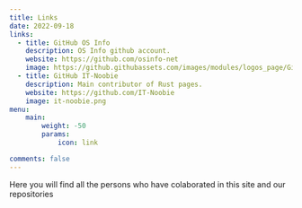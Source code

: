 ```yaml
---
title: Links
date: 2022-09-18
links:
  - title: GitHub OS Info
    description: OS Info github account.
    website: https://github.com/osinfo-net
    image: https://github.githubassets.com/images/modules/logos_page/GitHub-Mark.png
  - title: GitHub IT-Noobie
    description: Main contributor of Rust pages.
    website: https://github.com/IT-Noobie
    image: it-noobie.png
menu:
    main: 
        weight: -50
        params:
            icon: link 

comments: false
---
```

Here you will find all the persons who have colaborated in this site and our repositories
